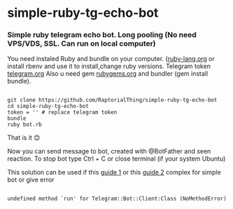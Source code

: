 # simple-ruby-tg-echo-bot
### Simple ruby telegram echo bot. Long pooling (No need VPS/VDS, SSL. Can run on local computer)


You need instaled Ruby and bundle on your computer. ([ruby-lang.org](https://www.ruby-lang.org/en/documentation/installation/) 
or install rbenv and use it to install,change ruby versions. Telegram token [telegram.org](https://core.telegram.org/bots#how-do-i-create-a-bot)
Also u need gem [rubygems.org](https://guides.rubygems.org/rubygems-basics/) and bundler (gem install bundle).

```

git clone https://github.com/RaptorialThing/simple-ruby-tg-echo-bot
cd simple-ruby-tg-echo-bot
token = '' # replace telegram token 
bundle
ruby bot.rb
```


That is it &#128522;


Now you can send message to bot, created with @BotFather and seen reaction. To stop bot type Ctrl + C or close terminal (if your system Ubuntu)


This solution can be used if this [guide 1](https://github.com/atipugin/telegram-bot-ruby#usage) 
or this [guide 2](https://github.com/telegram-bot-rb/telegram-bot#processing-updates) complex for simple bot or give error
```

undefined method `run' for Telegram::Bot::Client:Class (NoMethodError)
```
